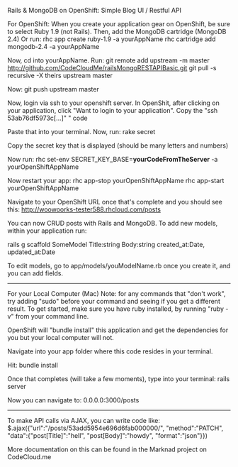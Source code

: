Rails & MongoDB on OpenShift: Simple Blog UI / Restful API

For OpenShift:
When you create your application gear on OpenShift, be sure to select Ruby 1.9 (not Rails). Then, add the MongoDB cartridge (MongoDB  2.4)
Or run: 
rhc app create ruby-1.9 -a yourAppName
rhc cartridge add mongodb-2.4 -a yourAppName

Now, cd into yourAppName.
Run: 
git remote add upstream -m master http://github.com/CodeCloudMe/railsMongoRESTAPIBasic.git
git pull -s recursive -X theirs upstream master

Now: 
git push upstream master

Now, login via ssh to your openshift server. In  OpenShit, after clicking on your application, click "Want to login to your application". Copy the "ssh 53ab76df5973c[...]"
" code

Paste that into your terminal.
Now, run:
rake secret

Copy the secret key that is displayed (should be many letters and numbers)

Now run:
rhc set-env SECRET_KEY_BASE=**yourCodeFromTheServer** -a yourOpenShiftAppName

Now restart your app:
rhc app-stop yourOpenShiftAppName
rhc app-start yourOpenShiftAppName

Navigate to your OpenShift URL once that's complete and you should see this:
http://woowoorks-tester588.rhcloud.com/posts

You can now CRUD posts with Rails and MongoDB.
To add new models, within your application run:

rails g scaffold SomeModel Title:string Body:string created_at:Date, updated_at:Date

To edit models, go to app/models/youModelName.rb once you create it, and you can add fields.

********

For your Local Computer (Mac)
Note: for any commands that "don't work", try adding "sudo" before your command and seeing if you get a different result.
To get started, make sure you have ruby installed, by running "ruby -v" from your command line.

OpenShift will "bundle install" this application and get the dependencies for you but your local computer will not.

Navigate into your app folder where this code resides in your terminal.

Hit:
bundle install

Once that completes (will take a few moments), type into your terminal:
rails server

Now you can navigate to: 0.0.0.0:3000/posts

***************

To make API calls via AJAX, you can write code like:
$.ajax({"url":"/posts/53add5954e696d6fab000000/", "method":"PATCH", "data":{"post[Title]":"hell", "post[Body]":"howdy", "format":"json"}})

More documentation on this can be found in the Marknad project on CodeCloud.me




